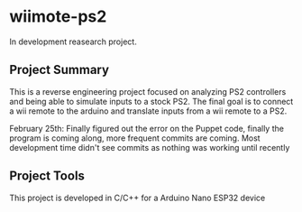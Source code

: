 # wiimote-ps2

In development reasearch project. 

## Project Summary
This is a reverse engineering project focused on analyzing PS2 controllers and being able to simulate inputs to a stock PS2.
The final goal is to connect a wii remote to the arduino and translate inputs from a wii remote to a PS2.

February 25th: Finally figured out the error on the Puppet code, finally the program is coming along, more frequent commits are coming. Most development time didn't see commits as nothing was working until recently

## Project Tools
This project is developed in C/C++ for a Arduino Nano ESP32 device
